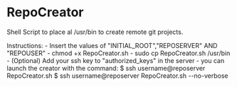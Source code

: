 RepoCreator
===========

Shell Script to place al /usr/bin to create remote git projects.

Instructions:
	- Insert the values of "INITIAL_ROOT","REPOSERVER" AND "REPOUSER"
	- chmod +x RepoCreator.sh
	- sudo cp RepoCreator.sh /usr/bin
	- (Optional) Add your ssh key to "authorized_keys" in the server
	- you can launch the creator with the command:
	      $ ssh username@reposerver RepoCreator.sh
	      $ ssh username@reposerver RepoCreator.sh --no-verbose